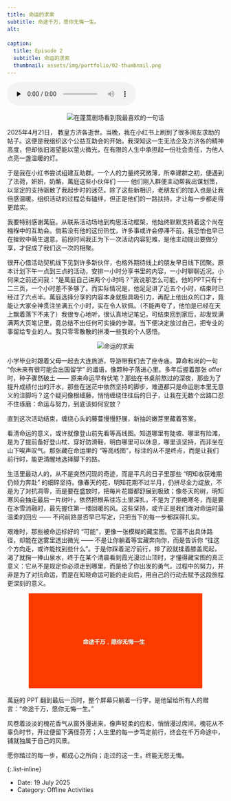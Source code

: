 ```yaml
---
title: 命运的求索
subtitle: 命途千万，愿你无悔一生。
alt: 

caption:
  title: Episode 2
  subtitle: 命运的求索
  thumbnail: assets/img/portfolio/02-thumbnail.png
---
```


<audio src="assets/audio/portfolio/马友友-Cello Suite No. 1 in G Major, BWV 1007I. Prélude.mp3" preload="none" controls loop></audio>

<div style="text-align: center;">
  <img src="assets/img/portfolio/02-content-01.jpg" alt="在蓬蒿剧场看到我最喜欢的一句话" style="max-width: 80%; height: auto;">
</div>


2025年4月21日， 教皇方济各逝世。当晚，我在小红书上刷到了很多网友求助的帖子。这便是我组织这个公益互助会的开始。我深知这一生无法企及方济各的精神高度，但却依旧渴望能以萤火微光，在有限的人生中承担起一份社会责任，为他人点亮一盏温暖的灯。

于是我在小红书尝试组建互助群。一个人的力量终究微薄，所幸建群之初，便遇到了法荷，妍妍，奶酪，萬庭这些小伙伴们 —— 他们刚入群便主动帮我出谋划策，以坚定的支持驱散了我起步时的迷茫。除了这些新相识，老朋友们的加入也是让我倍感温暖。组织活动的过程总有磕绊，但正是他们的一路扶持，才让每一步都走得更踏实。

我要特别感谢萬庭。从联系活动场地到构思活动框架，他始终默默支持着这个尚在襁褓中的互助会。倘若没有他的这份热忱，许多事或许会停滞不前，我恐怕也早已在挫败中萌生退意。前段时间我正为下一次活动内容犯难，是他主动提出要做分享，才促成了我们这一次的相聚。

很开心借活动契机线下见到许多新伙伴，也格外期待线上的朋友早日线下团聚。原本计划下午一点到三点的活动，安排一小时分享书里的内容，一小时聊聊近况。小何来之前还问我："是萬庭自己讲两个小时吗？"我说那怎么可能，他的PPT只有十二三页，一个小时差不多够了。而实际情况是，他足足讲了近五个小时，结束时已经过了六点半。萬庭选择分享的内容本身就极具吸引力，再配上他出众的口才，竟能让大家全神贯注坐满五个小时，实在令人钦佩。（不能再夸了，他怕是已经在天上飘着落下不来了）我很专心地听，很认真地记笔记，可结束回到家后，却发现满满两大页笔记里，竟总结不出任何可实操的步骤。当下便决定放过自己，把专业的事留给专业的人。我只零零散散的拼凑一些我的个人感悟。

<div style="text-align: center;">
  <img src="assets/img/portfolio/02-content-02.jpg" alt="命运的求索" style="max-width: 80%; height: auto;">
</div>

小学毕业时跟着父母一起去大连旅游，导游带我们去了座寺庙，算命和尚的一句 “你未来有很可能会出国留学” 的谶语，像颗种子落进心里。多年后握着那张 offer 时，种子骤然破土 —— 原来命运早有伏笔？那些在书桌前熬过的深夜，那些为了提升成绩付出的汗水，那些在迷茫中依然坚持的脚步，难道都只是命运剧本里无意义的注脚吗？这个疑问像根细藤，悄悄缠绕住往后的日子，让我在无数个岔路口忍不住琢磨：命运与努力，到底该如何安放？

直到这次活动结束，缠绕心头的藤蔓慢慢舒展，新抽的嫩芽里藏着答案。

看清命运的意义，或许就像登山前先看等高线图。知道哪里有陡坡、哪里有险滩，是为了提前备好登山杖、穿好防滑鞋，明白哪里可以休息，哪里该坚持，而非坐在山下唉声叹气。那张藏在命运里的 “等高线图”，标注的从不是终点，而是让我们前行时，能更清醒地选择脚下的路。

生活里最动人的，从不是突然闪现的奇迹，而是平凡的日子里那些 “明知收获难期仍倾力奔赴” 的细碎坚持。像春天的花，明知花期不过半月，仍拼尽全力绽放，不是为了对抗凋零，而是要在盛放时，把每片花瓣都舒展到极致；像冬天的树，明知寒风会抽走最后一片树叶，依然把根系往冻土里深扎，不是为了拒绝寒冬，而是要在冰雪消融时，最先握住第一缕回暖的风。这些坚持，或许正是我们面对命运时最温柔的回应 —— 不问前路是否早已写定，只把当下的每一步都踩得扎实。

艰难时，那些被命运标好的 “可能”，更像一张模糊的藏宝图。它画不出具体路径，却能在迷雾里透出微光 —— 不是让你躺着等宝藏奔向你，而是告诉你 “往这个方向走，或许能找到些什么”。于是你踩着泥泞前行，摔了跤就揉着膝盖爬起，渴了就掬一捧山泉水，终于在某个清晨看到霞光漫过山顶时，才懂得藏宝图的真正意义：它从不是规定你必须走到哪里，而是给了你出发的勇气。过程中的努力，并非是为了对抗命运，而是在知晓命运可能的走向后，用自己的行动去赋予这段旅程更深刻的意义。

<div style="text-align: center;">
  <img src="assets/img/portfolio/02-content-03.jpg" alt="命途千万，愿你无悔一生。" style="max-width: 80%; height: auto;">
</div>

萬庭的 PPT 翻到最后一页时，整个屏幕只躺着一行字，是他留给所有人的赠言：“命途千万，愿你无悔一生。”

风卷着淡淡的槐花香气从窗外漫进来，像声轻柔的应和，悄悄漫过席间。槐花从不辜负时节，开过便留下满径芬芳；人生里的每一步笃定前行，终会在千万命途中，铺就独属于自己的风景。

愿你踏过的每一步，都成心之所向；走过的这一生，终能无怨无悔。

{:.list-inline}
- Date: 19 July 2025
- Category: Offline Activities

